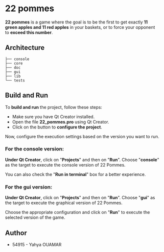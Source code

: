 # 22 pommes
**22 pommes** is a game where the goal is to be the first to get exactly **11 green apples and 11 red apples** in your baskets, or to force your opponent to **exceed this number**.

## Architecture
```
├── console
├── core
├── doc
├── gui
├── lib
└── tests
```
## Build and Run
To **build and run** the project, follow these steps:

- Make sure you have Qt Creator installed.
- Open the file **22_pommes.pro** using Qt Creator.
- Click on the button to **configure the project**.

Now, configure the execution settings based on the version you want to run.
### For the console version:
**Under Qt Creator**, click on "**Projects**" and then on "**Run**".
Choose "**console**" as the target to execute the console version of 22 Pommes.

You can also check the "**Run in terminal**" box for a better experience.
### For the gui version:
**Under Qt Creator**, click on "**Projects**" and then on "**Run**".
Choose "**gui**" as the target to execute the graphical version of 22 Pommes.

Choose the appropriate configuration and click on "**Run**" to execute the selected version of the game.

## Author
- 54915 - Yahya OUAMAR